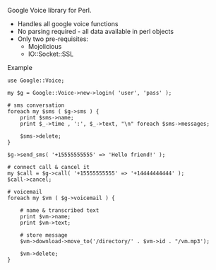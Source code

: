 Google Voice library for Perl.  

 - Handles all google voice functions
 - No parsing required - all data available in perl objects
 - Only two pre-requisites:
 	- Mojolicious
	- IO::Socket::SSL

Example

	use Google::Voice;
	
	my $g = Google::Voice->new->login( 'user', 'pass' );
	
	# sms conversation
	foreach my $sms ( $g->sms ) {
		print $sms->name;
		print $_->time , ':', $_->text, "\n" foreach $sms->messages;
		
		$sms->delete;
	}
	
	$g->send_sms( '+15555555555' => 'Hello friend!' );
	
	# connect call & cancel it
	my $call = $g->call( '+15555555555' => '+14444444444' );
	$call->cancel;
	
	# voicemail
	foreach my $vm ( $g->voicemail ) {
	
		# name & transcribed text
		print $vm->name;
		print $vm->text;
	
		# store message
		$vm->download->move_to('/directory/' . $vm->id . "/vm.mp3');
	
		$vm->delete;
	}
